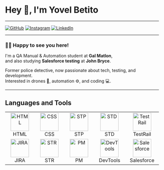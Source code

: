 # Hey 👋, I'm Yovel Betito

---

[![GitHub](https://img.shields.io/badge/GITHUB-black?style=for-the-badge&logo=github)](https://github.com/YovelBetito)
[![Instagram](https://img.shields.io/badge/INSTAGRAM-%23E1306C?style=for-the-badge&logo=instagram&logoColor=white)](https://www.instagram.com/yovel_betito/)
[![LinkedIn](https://img.shields.io/badge/LINKEDIN-0077B5?style=for-the-badge&logo=linkedin&logoColor=white)](https://www.linkedin.com/in/yovel-betito-2298722a3/)

---

### 👨‍💻 Happy to see you here!

I'm a QA Manual & Automation student at **Gal Matlon**,  
and also studying **Salesforce testing** at **John Bryce**.

Former police detective, now passionate about tech, testing, and development.  
Interested in drones 🚁, automation ⚙️, and coding 💻.

---
<h2>Languages and Tools</h2>

<div align="center">
  <table>
    <tr>
      <td align="center" width="120">
        <img src="https://cdn.jsdelivr.net/gh/devicons/devicon/icons/html5/html5-original.svg" height="60" alt="HTML" /><br/>HTML
      </td>
      <td align="center" width="120">
        <img src="https://cdn.jsdelivr.net/gh/devicons/devicon/icons/css3/css3-original.svg" height="60" alt="CSS" /><br/>CSS
      </td>
      <td align="center" width="120">
        <img src="https://cdn-icons-png.flaticon.com/128/11325/11325385.png" height="60" alt="STP" /><br/>STP
      </td>
      <td align="center" width="120">
        <img src="https://cdn-icons-png.flaticon.com/128/1055/1055687.png" height="60" alt="STD" /><br/>STD
      </td>
      <td align="center" width="120">
        <img src="https://upload.wikimedia.org/wikipedia/commons/e/e9/TestRail_Logo.png" height="60" alt="TestRail" /><br/>TestRail
      </td>
    </tr>
    <tr>
      <td align="center" width="120">
        <img src="https://cdn.jsdelivr.net/gh/devicons/devicon/icons/jira/jira-original.svg" height="60" alt="JIRA" /><br/>JIRA
      </td>
      <td align="center" width="120">
        <img src="https://cdn-icons-png.flaticon.com/128/857/857681.png" height="60" alt="STR" /><br/>STR
      </td>
      <td align="center" width="120">
        <img src="https://cdn-icons-png.flaticon.com/128/3039/3039381.png" height="60" alt="PM" /><br/>PM
      </td>
      <td align="center" width="120">
        <img src="https://upload.wikimedia.org/wikipedia/commons/3/38/Chrome_DevTools_Logo.png" height="60" alt="DevTools" /><br/>DevTools
      </td>
      <td align="center" width="120">
        <img src="https://cdn.worldvectorlogo.com/logos/salesforce-2.svg" height="60" alt="Salesforce" /><br/>Salesforce
      </td>
    </tr>
  </table>
</div>

